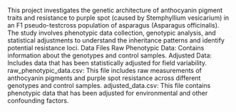 This project investigates the genetic architecture of anthocyanin pigment traits and resistance to purple spot (caused by Stemphyllium vesicarium) in an F1 pseudo-testcross population of asparagus (Asparagus officinalis). The study involves phenotypic data collection, genotypic analysis, and statistical adjustments to understand the inheritance patterns and identify potential resistance loci.
Data Files
Raw Phenotypic Data: Contains information about the genotypes and control samples.
Adjusted Data: Includes data that has been statistically adjusted for field variability.
raw_phenotypic_data.csv: This file includes raw measurements of anthocyanin pigments and purple spot resistance across different genotypes and control samples.
adjusted_data.csv: This file contains phenotypic data that has been adjusted for environmental and other confounding factors.
